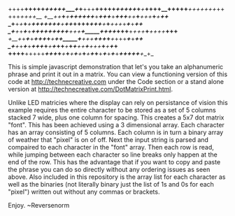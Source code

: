 ++++__+++++_+++++_______+___+__+++__+++++_++++____+___+___+_______++++__++++____+___+___+_+++++_+++++_++++__
_+__+_+___+___+_________++_++_+___+___+____+__+___+___+___+________+__+__+__+___+___++__+___+___+______+__+_
_+__+_+___+___+_________+++++_+___+___+____+__+___+____+++_________+__+__+__+___+___+++_+___+___+______+__+_
_+__+_+___+___+_________+_+_+_+++++___+____+++____+_____+__________+++___+++____+___+_+_+___+___++++___+++__
_+__+_+___+___+_________+___+_+___+___+____++_____+____+++_________+_____++_____+___+_+++___+___+______++___
_+__+_+___+___+_________+___+_+___+___+____+_+____+___+___+________+_____+_+____+___+__++___+___+______+_+__
++++__+++++___+_________+___+_+___+___+____+__+___+___+___+________+_____+__+___+___+___+___+___+++++__+__+_

This is simple javascript demonstration that let's you take an alphanumeric phrase and print it out in a matrix. 
You can view a functioning version of this code at http://technecreative.com under the Code section or a stand alone 
version at http://technecreative.com/DotMatrixPrint.html.

Unlike LED matricies where the display can rely on persistance of vision this example requires the entire character
to be stored as a set of 5 columns stacked 7 wide, plus one column for spacing. This creates a 5x7 dot matrix "font". 
This has been achieved using a 3 dimensional array. Each character has an array consisting of 5 columns. Each column 
is in turn a binary array of weather that "pixel" is on of off. Next the input string is parsed and compaired to each
character in the "font" array. Then each row is read, while jumping between each character so line breaks only happen 
at the end of the row. This has the advantage that if you want to copy and paste the phrase you can do so directly 
without any ordering issues as seen above. Also included in this repository is the array list for each character as 
well as the binaries (not literally binary just the list of 1s and 0s for each "pixel") written out without any commas 
or brackets.

Enjoy.
~Reversenorm


